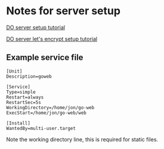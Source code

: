 # Notes for server setup

[DO server setup tutorial](https://www.digitalocean.com/community/tutorials/how-to-deploy-a-go-web-application-using-nginx-on-ubuntu-18-04)

[DO server let's encrypt setup tutorial](https://www.digitalocean.com/community/tutorials/how-to-secure-nginx-with-let-s-encrypt-on-ubuntu-20-04)

## Example service file
```shell
[Unit]
Description=goweb

[Service]
Type=simple
Restart=always
RestartSec=5s
WorkingDirectory=/home/jon/go-web
ExecStart=/home/jon/go-web/web

[Install]
WantedBy=multi-user.target
```

Note the working directory line, this is required for static files.